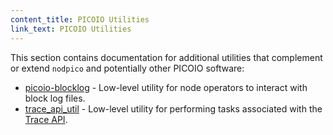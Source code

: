 ```yaml
---
content_title: PICOIO Utilities
link_text: PICOIO Utilities
---
```


This section contains documentation for additional utilities that complement or extend `nodpico` and potentially other PICOIO software:

* [picoio-blocklog](picoio-blocklog.md) - Low-level utility for node operators to interact with block log files.
* [trace_api_util](trace_api_util.md) - Low-level utility for performing tasks associated with the [Trace API](../01_nodpico/03_plugins/trace_api_plugin/index.md).
